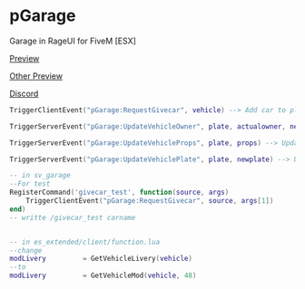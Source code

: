 # pGarage
Garage in RageUI for FiveM [ESX]

[Preview](https://youtu.be/L530UG0tRfQ)

[Other Preview](https://streamable.com/duebyf)

[Discord](https://discord.gg/fcrvNbgazk)

```lua
TriggerClientEvent("pGarage:RequestGivecar", vehicle) --> Add car to player.

TriggerServerEvent("pGarage:UpdateVehicleOwner", plate, actualowner, newowner) --> Update owner of vehicle by plate.

TriggerServerEvent("pGarage:UpdateVehicleProps", plate, props) --> Update props of vehicle by plate.

TriggerServerEvent("pGarage:UpdateVehiclePlate", plate, newplate) --> Update plate of vehicle.

-- in sv_garage
--For test
RegisterCommand('givecar_test', function(source, args)
    TriggerClientEvent("pGarage:RequestGivecar", source, args[1])
end)
-- writte /givecar_test carname


-- in es_extended/client/function.lua
--change
modLivery         = GetVehicleLivery(vehicle)
--to
modLivery         = GetVehicleMod(vehicle, 48)
```
